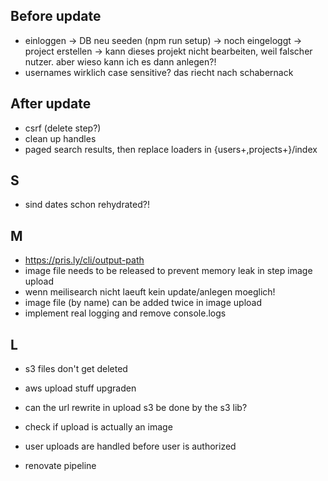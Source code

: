 ## Before update

- einloggen -> DB neu seeden (npm run setup) -> noch eingeloggt -> project erstellen -> kann dieses projekt nicht bearbeiten, weil falscher nutzer. aber wieso kann ich es dann anlegen?!
- usernames wirklich case sensitive? das riecht nach schabernack

## After update

- csrf (delete step?)
- clean up handles
- paged search results, then replace loaders in {users+,projects+}/index

## S

- sind dates schon rehydrated?!

## M

- https://pris.ly/cli/output-path
- image file needs to be released to prevent memory leak in step image upload
- wenn meilisearch nicht laeuft kein update/anlegen moeglich!
- image file (by name) can be added twice in image upload
- implement real logging and remove console.logs

## L

- s3 files don't get deleted

- aws upload stuff upgraden
- can the url rewrite in upload s3 be done by the s3 lib?
- check if upload is actually an image
- user uploads are handled before user is authorized
- renovate pipeline

